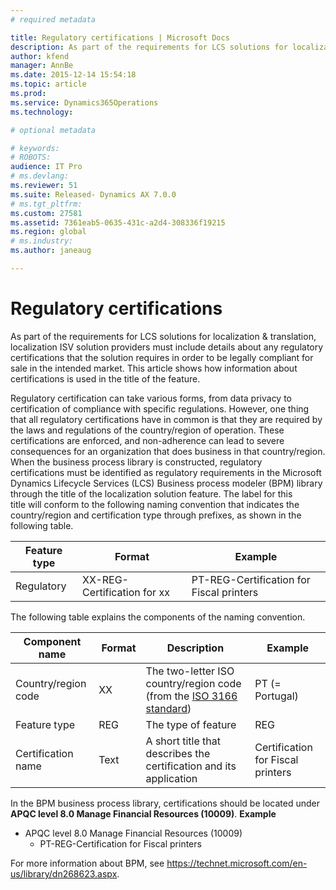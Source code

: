 ```yaml
---
# required metadata

title: Regulatory certifications | Microsoft Docs
description: As part of the requirements for LCS solutions for localization &amp; translation, localization ISV solution providers must include details about any regulatory certifications that the solution requires in order to be legally compliant for sale in the intended market. This article shows how information about certifications is used in the title of the feature.
author: kfend
manager: AnnBe
ms.date: 2015-12-14 15:54:18
ms.topic: article
ms.prod: 
ms.service: Dynamics365Operations
ms.technology: 

# optional metadata

# keywords: 
# ROBOTS: 
audience: IT Pro
# ms.devlang: 
ms.reviewer: 51
ms.suite: Released- Dynamics AX 7.0.0
# ms.tgt_pltfrm: 
ms.custom: 27581
ms.assetid: 7361eab5-0635-431c-a2d4-308336f19215
ms.region: global
# ms.industry: 
ms.author: janeaug

---
```


# Regulatory certifications

As part of the requirements for LCS solutions for localization &amp; translation, localization ISV solution providers must include details about any regulatory certifications that the solution requires in order to be legally compliant for sale in the intended market. This article shows how information about certifications is used in the title of the feature.

Regulatory certification can take various forms, from data privacy to certification of compliance with specific regulations. However, one thing that all regulatory certifications have in common is that they are required by the laws and regulations of the country/region of operation. These certifications are enforced, and non-adherence can lead to severe consequences for an organization that does business in that country/region. When the business process library is constructed, regulatory certifications must be identified as regulatory requirements in the Microsoft Dynamics Lifecycle Services (LCS) Business process modeler (BPM) library through the title of the localization solution feature. The label for this title will conform to the following naming convention that indicates the country/region and certification type through prefixes, as shown in the following table.

| Feature type | Format                      | Example                                  |
|--------------|-----------------------------|------------------------------------------|
| Regulatory   | XX-REG-Certification for xx | PT-REG-Certification for Fiscal printers |

The following table explains the components of the naming convention.

| Component name      |  Format | Description                                                                                                                   | Example                           |
|---------------------|---------|-------------------------------------------------------------------------------------------------------------------------------|-----------------------------------|
| Country/region code | XX      | The two-letter ISO country/region code (from the [ISO 3166 standard](http://www.iso.org/iso/country_names_and_code_elements)) | PT (= Portugal)                   |
| Feature type        | REG     | The type of feature                                                                                                           | REG                               |
| Certification name  | Text    | A short title that describes the certification and its application                                                            | Certification for Fiscal printers |

In the BPM business process library, certifications should be located under **APQC level 8.0 Manage Financial Resources (10009)**. **Example**

-   APQC level 8.0 Manage Financial Resources (10009)
    -   PT-REG-Certification for Fiscal printers

For more information about BPM, see <https://technet.microsoft.com/en-us/library/dn268623.aspx>.

